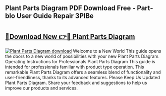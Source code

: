## Plant Parts Diagram PDF Download Free - Part-blo User Guide Repair 3PlBe

# <h2><a href="http://dfoju2.blite.top/?on=Plant+Parts+Diagram">🔗Download New 👉🔴 Plant Parts Diagram</a></h2>

[![Plant Parts Diagram download](https://i.imgur.com/lujVjoI.png)](http://dfoju2.blite.top/?on=Plant+Parts+Diagram)
Welcome to a New World This guide opens the doors to a new world of possibilities with your new Plant Parts Diagram. Operating Instructions for Professionals Plant Parts Diagram This guide is intended for professionals familiar with product type operation. This remarkable Plant Parts Diagram offers a seamless blend of functionality and user-friendliness, thanks to its advanced features. Please Keep Us Updated Plant Parts Diagram. Share your feedback and suggestions to help us improve our products and services.
